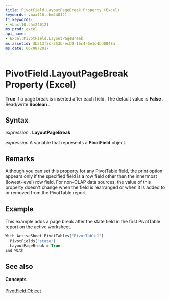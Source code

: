 ```yaml
---
title: PivotField.LayoutPageBreak Property (Excel)
keywords: vbaxl10.chm240121
f1_keywords:
- vbaxl10.chm240121
ms.prod: excel
api_name:
- Excel.PivotField.LayoutPageBreak
ms.assetid: 3b513f5c-353b-ecb9-16c4-6e1d4bd0848a
ms.date: 06/08/2017
---
```



# PivotField.LayoutPageBreak Property (Excel)

 **True** if a page break is inserted after each field. The default value is **False** . Read/write **Boolean** .


## Syntax

 _expression_ . **LayoutPageBreak**

 _expression_ A variable that represents a **PivotField** object.


## Remarks

Although you can set this property for any PivotTable field, the print option appears only if the specified field is a row field other than the innermost (lowest-level) row field. For non-OLAP data sources, the value of this property doesn't change when the field is rearranged or when it is added to or removed from the PivotTable report.


## Example

This example adds a page break after the state field in the first PivotTable report on the active worksheet.


```vb
With ActiveSheet.PivotTables("PivotTable1") _ 
 .PivotFields("state") 
 .LayoutPageBreak = True 
End With
```


## See also


#### Concepts


[PivotField Object](Excel.PivotField.md)

